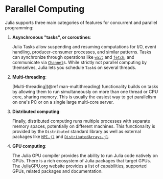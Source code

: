 # Parallel Computing

Julia supports three main categories of features for concurrent and parallel programming:

1. **Asynchronous "tasks", or coroutines**:

    Julia Tasks allow suspending and resuming computations
    for I/O, event handling, producer-consumer processes, and similar patterns.
    Tasks can synchronize through operations like [`wait`](@ref) and [`fetch`](@ref), and
    communicate via [`Channel`](@ref)s. While strictly not parallel computing by themselves,
    Julia lets you schedule `Task`s on several threads.

2. **Multi-threading**:

    [Multi-threading](@ref man-multithreading) functionality builds on tasks by allowing them to run simultaneously
    on more than one thread or CPU core, sharing memory. This is usually the easiest way 
    to get parallelism on one's PC or on a single large multi-core server.

3. **Distributed computing**:

    Finally, distributed computing runs multiple processes with separate memory spaces,
    potentially on different machines. This functionality is provided by the `Distributed` 
    standard library as well as external packages like [`MPI.jl`](https://github.com/JuliaParallel/MPI.jl) and 
    [`DistributedArrays.jl`](https://github.com/JuliaParallel/DistributedArrays.jl).

4. **GPU computing**:

    The Julia GPU compiler provides the ability to run Julia code natively on GPUs. There
    is a rich ecosystem of Julia packages that target GPUs. The [JuliaGPU.org](https://juliagpu.org)
    website provides a list of capabilities, supported GPUs, related packages and documentation.
    
